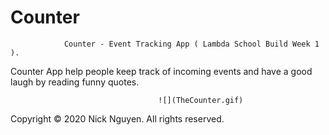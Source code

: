 # Counter

                Counter - Event Tracking App ( Lambda School Build Week 1 ).

Counter App help people keep track of incoming events and have a good laugh by reading funny quotes.








                                     ![](TheCounter.gif)










Copyright © 2020 Nick Nguyen. All rights reserved.

